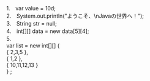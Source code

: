 1.　var value = 10d;  
2.　System.out.println("ようこそ、\nJavaの世界へ！");  
3.　String str = null;  
4.　int[][] data = new data[5][4];  
5.　  
var list = new int[][] {  
{ 2,3,5 },  
{ 1,2 },  
{ 10,11,12,13 }  
} ;
